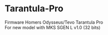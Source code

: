 # Tarantula-Pro
Firmware Homers Odysseus/Tevo Tarantula Pro  
For new model with MKS SGEN L v1.0 (32 bits)   
